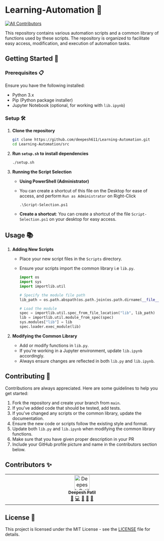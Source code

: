 # Learning-Automation 🚀
<!-- ALL-CONTRIBUTORS-BADGE:START - Do not remove or modify this section -->
[![All Contributors](https://img.shields.io/badge/all_contributors-1-orange.svg?style=flat-square)](#contributors-)
<!-- ALL-CONTRIBUTORS-BADGE:END -->

This repository contains various automation scripts and a common library of functions used by these scripts. The repository is organized to facilitate easy access, modification, and execution of automation tasks.

## Getting Started 🌟

### Prerequisites 📋

Ensure you have the following installed:
- Python 3.x
- Pip (Python package installer)
- Jupyter Notebook (optional, for working with `lib.ipynb`)

### Setup 🛠️

1. **Clone the repository**
    ```sh
    git clone https://github.com/deepesh611/Learning-Automation.git
    cd Learning-Automation/src
    ```

2. **Run `setup.sh` to install dependencies**
    ```sh
    ./setup.sh
    ```

3. **Running the Script Selection**

    - **Using PowerShell (Administrator)**
    - You can create a shortcut of this file on the Desktop for ease of access, and perform `Run as Administrator` on Right-Click
        ```ps
        .\Script-Selection.ps1
        ```

    - **Create a shortcut**: You can create a shortcut of the file `Script-Selection.ps1` on your desktop for easy access.

## Usage 📚

1. **Adding New Scripts**

    - Place your new script files in the `Scripts` directory.
    - Ensure your scripts import the common library i.e `lib.py`.
  
      ```python
      import os
      import sys
      import importlib.util
      
      # Specify the module file path
      lib_path = os.path.abspath(os.path.join(os.path.dirname(__file__), '..', 'lib', 'lib.py'))
      
      # Load the module
      spec = importlib.util.spec_from_file_location("lib", lib_path)
      lib = importlib.util.module_from_spec(spec)
      sys.modules["lib"] = lib
      spec.loader.exec_module(lib)
      ```

2. **Modifying the Common Library**

    - Add or modify functions in `lib.py`.
    - If you're working in a Jupyter environment, update `lib.ipynb` accordingly.
    - Always ensure changes are reflected in both `lib.py` and `lib.ipynb`.

## Contributing 🤝

Contributions are always appreciated. Here are some guidelines to help you get started:

1. Fork the repository and create your branch from `main`.
2. If you've added code that should be tested, add tests.
3. If you've changed any scripts or the common library, update the documentation.
4. Ensure the new code or scripts follow the existing style and format.
5. Update both `lib.py` and `lib.ipynb` when modifying the common library functions.
6. Make sure that you have given proper description in your PR
7. Include your GitHub profile picture and name in the contributors section below.

## Contributors ✨

<!-- ALL-CONTRIBUTORS-LIST:START - Do not remove or modify this section -->
<!-- prettier-ignore-start -->
<!-- markdownlint-disable -->
<table>
  <tbody>
    <tr>
      <td align="center" valign="top" width="14.28%"><a href="https://github.com/deepesh611"><img src="https://avatars.githubusercontent.com/u/123585104?v=4?s=50" width="50px;" alt="Deepesh Patil"/><br /><sub><b>Deepesh Patil</b></sub></a><br /><a href="#projectManagement-deepesh611" title="Project Management">📆</a> <a href="https://github.com/deepesh611/Learning-Automation/commits?author=deepesh611" title="Code">💻</a> <a href="https://github.com/deepesh611/Learning-Automation/commits?author=deepesh611" title="Documentation">📖</a> <a href="#maintenance-deepesh611" title="Maintenance">🚧</a> <a href="#ideas-deepesh611" title="Ideas, Planning, & Feedback">🤔</a></td>
    </tr>
  </tbody>
</table>

<!-- markdownlint-restore -->
<!-- prettier-ignore-end -->

<!-- ALL-CONTRIBUTORS-LIST:END -->

## License 📄

This project is licensed under the MIT License - see the [LICENSE](LICENSE) file for details.
